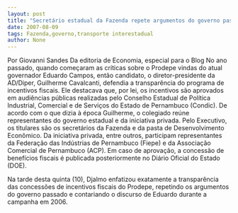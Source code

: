 ```yaml
---
layout: post
title: "Secretário estadual da Fazenda repete argumentos do governo passado sobre o Prodepe"
date: 2007-08-09
tags: Fazenda,governo,transporte interestadual
author: None
---
```

Por Giovanni Sandes
Da editoria de Economia, especial para o Blog
No ano passado, quando come&ccedil;aram as cr&iacute;ticas sobre o Prodepe vindas do atual governador Eduardo Campos, ent&atilde;o candidato, o diretor-presidente da AD/Diper, Guilherme Cavalcanti, defendia a transpar&ecirc;ncia do programa de incentivos fiscais. 
Ele destacava que, por lei, os incentivos s&atilde;o aprovados em audi&ecirc;ncias p&uacute;blicas realizadas pelo Conselho Estadual de Pol&iacute;tica Industrial, Comercial e de Servi&ccedil;os do Estado de Pernambuco (Condic). De acordo com o que dizia &agrave; &eacute;poca Guilherme, o colegiado re&uacute;ne representantes do governo estadual e da iniciativa privada. 
Pelo Executivo, os titulares s&atilde;o os secret&aacute;rios da Fazenda e da pasta de Desenvolvimento Econ&ocirc;mico. Da iniciativa privada, entre outros, participam representantes da Federa&ccedil;&atilde;o das Ind&uacute;strias de Pernambuco (Fiepe) e da Associa&ccedil;&atilde;o Comercial de Pernambuco (ACP). Em caso de aprova&ccedil;&atilde;o, a concess&atilde;o de benef&iacute;cios fiscais &eacute; publicada posteriormente no Di&aacute;rio Oficial do Estado (DOE). 

Na tarde desta quinta (10), Djalmo enfatizou exatamente a transpar&ecirc;ncia das concess&otilde;es de incentivos fiscais do Prodepe, repetindo os argumentos do governo passado e contariando o discurso de Eduardo durante a campanha em 2006. 